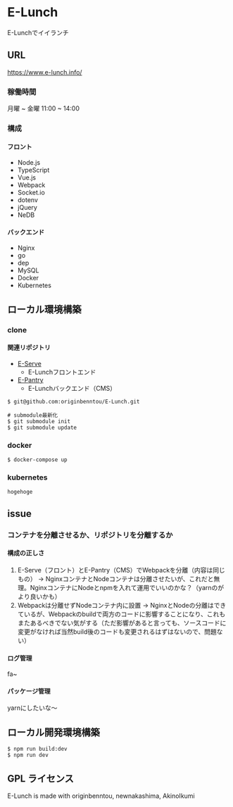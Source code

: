 E-Lunch
======================

E-Lunchでイイランチ

## URL

https://www.e-lunch.info/

### 稼働時間

月曜 ~ 金曜
11:00 ~ 14:00

### 構成

#### フロント

- Node.js
- TypeScript
- Vue.js
- Webpack
- Socket.io
- dotenv
- jQuery
- NeDB

#### バックエンド

- Nginx
- go
- dep
- MySQL
- Docker
- Kubernetes

## ローカル環境構築

### clone

#### 関連リポジトリ

- [E-Serve]()
    - E-Lunchフロントエンド
- [E-Pantry]()
    - E-Lunchバックエンド（CMS）

```
$ git@github.com:originbenntou/E-Lunch.git

# submodule最新化
$ git submodule init
$ git submodule update
```

### docker

```
$ docker-compose up
```

### kubernetes

```
hogehoge
```

## issue

### コンテナを分離させるか、リポジトリを分離するか

#### 構成の正しさ

1. E-Serve（フロント）とE-Pantry（CMS）でWebpackを分離（内容は同じもの）
    → NginxコンテナとNodeコンテナは分離させたいが、これだと無理。NginxコンテナにNodeとnpmを入れて運用でいいのかな？（yarnのがより良いかも）
2. Webpackは分離せずNodeコンテナ内に設置
    → NginxとNodeの分離はできているが、Webpackのbuildで両方のコードに影響することになり、これもまたあるべきでない気がする（ただ影響があると言っても、ソースコードに変更がなければ当然build後のコードも変更されるはずはないので、問題ない）

#### ログ管理
fa~

#### パッケージ管理
yarnにしたいな〜

## ローカル開発環境構築
```
$ npm run build:dev
$ npm run dev
```

GPL ライセンス
--------
E-Lunch is made with originbenntou, newnakashima, AkinoIkumi
